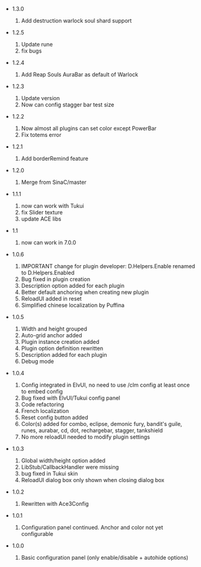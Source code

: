 * 1.3.0
    1. Add destruction warlock soul shard support

* 1.2.5
    1. Update rune
    2. fix bugs

* 1.2.4
    1. Add Reap Souls AuraBar as default of Warlock

* 1.2.3
    1. Update version
    2. Now can config stagger bar test size

* 1.2.2
    1. Now almost all plugins can set color except PowerBar
    2. Fix totems error

* 1.2.1
    1. Add borderRemind feature

* 1.2.0
    1. Merge from SinaC/master

* 1.1.1
    1. now can work with Tukui
	2. fix Slider texture
	3. update ACE libs

* 1.1
    1. now can work in 7.0.0

* 1.0.6
    1. IMPORTANT change for plugin developer: D.Helpers.Enable renamed to D.Helpers.Enabled
    1. Bug fixed in plugin creation
    1. Description option added for each plugin
    1. Better default anchoring when creating new plugin
    1. ReloadUI added in reset
    1. Simplified chinese localization by Puffina

* 1.0.5
    1. Width and height grouped
    1. Auto-grid anchor added
    1. Plugin instance creation added
    1. Plugin option definition rewritten
    1. Description added for each plugin
    1. Debug mode

* 1.0.4
    1. Config integrated in ElvUI, no need to use /clm config at least once to embed config
    1. Bug fixed with ElvUI/Tukui config panel
    1. Code refactoring
    1. French localization
    1. Reset config button added
    1. Color(s) added for combo, eclipse, demonic fury, bandit's guile, runes, aurabar, cd, dot, rechargebar, stagger, tankshield
    1. No more reloadUI needed to modify plugin settings

* 1.0.3
    1. Global width/height option added
    1. LibStub/CallbackHandler were missing
    1. bug fixed in Tukui skin
    1. ReloadUI dialog box only shown when closing dialog box

* 1.0.2
    1. Rewritten with Ace3Config

* 1.0.1
    1. Configuration panel continued. Anchor and color not yet configurable

* 1.0.0
    1. Basic configuration panel (only enable/disable + autohide options)